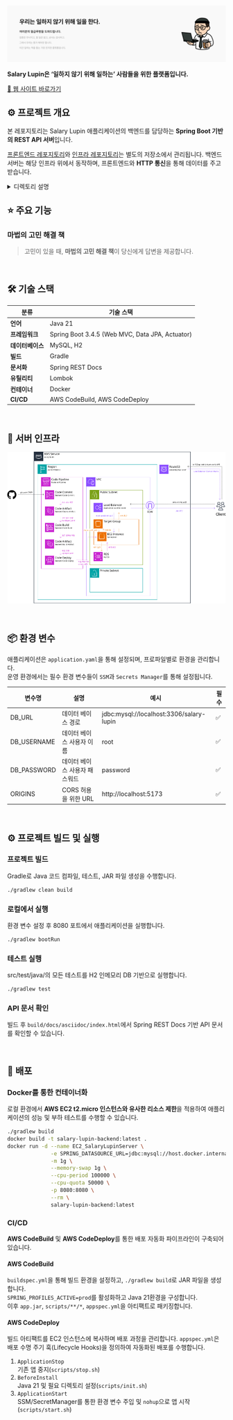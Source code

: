 ![월급 루팡 히어로 섹션](.github/assets/hero-section.png)

**Salary Lupin은 ‘일하지 않기 위해 일하는’ 사람들을 위한 플랫폼입니다.**

[🔗 웹 사이트 바로가기](https://www.salary-lupin.com)

## ⚙️ 프로젝트 개요

본 레포지토리는 Salary Lupin 애플리케이션의 백엔드를 담당하는 **Spring Boot 기반의 REST API 서버**입니다.

[프론트엔드 레포지토리](https://github.com/geist9110/salary-lupin-fe)와 [인프라 레포지토리](https://github.com/geist9110/salary-lupin-infra)는 별도의 저장소에서 관리됩니다. 백엔드 서버는 해당 인프라 위에서 동작하며, 프론트엔드와 **HTTP 통신**을 통해 데이터를 주고받습니다.

<details>
<summary>디렉토리 설명</summary>

| 디렉토리                                        | 설명                         |
|---------------------------------------------|----------------------------|
| `scripts`                                   | 배포 자동화 용 쉘 스크립트            |
| `src/docs/asciidoc`                         | Spring REST Docs용 문서 정의 파일 | 
| `src/main/java`                             | 주요 비즈니스 로직이 포함된 Java 코드    |
| `src/main/com/salarylupin/server/global`    | 공통 응답 포맷 및 글로벌 설정 관련 클래스   |
| `src/main/com/salarylupin/server/magicbook` | 마법의 고민해결 책 기능 관련 클래스       |
| `src/main/resources`                        | 설정 파일과 정적 리소스              |
| `src/test/java`                             | 백엔드 테스트 코드를 구성하는 디렉토리      |
| `src/test/java/com/salarylupin/server/unit` | 유닛 테스트 코드가 위치한 디렉토리        |

</details>

## ⭐️ 주요 기능

### 마법의 고민 해결 책
> 고민이 있을 때, **마법의 고민 해결 책**이 당신에게 답변을 제공합니다.

<br>

## 🛠️ 기술 스택

| 분류         | 기술 스택                                           |
|------------|-------------------------------------------------|
| **언어**     | Java 21                                         |
| **프레임워크**  | Spring Boot 3.4.5 (Web MVC, Data JPA, Actuator) |
| **데이터베이스** | MySQL, H2                                       |
| **빌드**     | Gradle                                          |
| **문서화**    | Spring REST Docs                                |
| **유틸리티**   | Lombok                                          |
| **컨테이너**   | Docker                                          |
| **CI/CD**  | AWS CodeBuild, AWS CodeDeploy                   |

<br>

## 🧱 서버 인프라

![Structure](.github/assets/backend-architecture.png)

<br>

## 📦 환경 변수

애플리케이션은 `application.yaml`을 통해 설정되며, 프로파일별로 환경을 관리합니다. \
운영 환경에서는 필수 환경 변수들이 `SSM`과 `Secrets Manager`를 통해 설정됩니다.

| 변수명         | 설명               | 예시                                       | 필수 |
|-------------|------------------|------------------------------------------|----|
| DB_URL      | 데이터 베이스 경로       | jdbc:mysql://localhost:3306/salary-lupin | ✅  |
| DB_USERNAME | 데이터 베이스 사용자 이름   | root                                     | ✅  |
| DB_PASSWORD | 데이터 베이스 사용자 패스워드 | password                                 | ✅  |
| ORIGINS     | CORS 허용을 위한 URL  | http://localhost:5173                    | ✅  |

<br>

## ⚙️ 프로젝트 빌드 및 실행

### 프로젝트 빌드

Gradle로 Java 코드 컴파일, 테스트, JAR 파일 생성을 수행합니다.

```bash
./gradlew clean build
```

### 로컬에서 실행

환경 변수 설정 후 8080 포트에서 애플리케이션을 실행합니다.

```bash
./gradlew bootRun
```

### 테스트 실행

src/test/java/의 모든 테스트를 H2 인메모리 DB 기반으로 실행합니다.

```bash
./gradlew test
```

### API 문서 확인

빌드 후 `build/docs/asciidoc/index.html`에서 Spring REST Docs 기반 API 문서를 확인할 수 있습니다.

<br>

## 🚀 배포

### Docker를 통한 컨테이너화

로컬 환경에서 **AWS EC2 t2.micro 인스턴스와 유사한 리소스 제한**을 적용하여 애플리케이션의 성능 및 부하 테스트를 수행할 수 있습니다.

```bash
./gradlew build 
docker build -t salary-lupin-backend:latest .
docker run -d --name EC2_SalaryLupinServer \
              -e SPRING_DATASOURCE_URL=jdbc:mysql://host.docker.internal:3306/salary-lupin \
              -m 1g \
              --memory-swap 1g \
              --cpu-period 100000 \
              --cpu-quota 50000 \
              -p 8080:8080 \
              --rm \
              salary-lupin-backend:latest
```

### CI/CD

**AWS CodeBuild** 및 **AWS CodeDeploy**를 통한 배포 자동화 파이프라인이 구축되어 있습니다.

#### AWS CodeBuild

`buildspec.yml`을 통해 빌드 환경을 설정하고, `./gradlew build`로 JAR 파일을 생성합니다. \
`SPRING_PROFILES_ACTIVE=prod`를 활성화하고 Java 21환경을 구성합니다. \
이후 `app.jar`, `scripts/**/*`, `appspec.yml`을 아티팩트로 패키징합니다.

#### AWS CodeDeploy

빌드 아티팩트를 EC2 인스턴스에 복사하며 배포 과정을 관리합니다.
`appspec.yml`은 배포 수명 주기 훅(Lifecycle Hooks)을 정의하여 자동화된 배포를 수행합니다.

1. `ApplicationStop` \
   기존 앱 중지(`scripts/stop.sh`)
2. `BeforeInstall` \
   Java 21 및 필요 디렉토리 설정(`scripts/init.sh`)
3. `ApplicationStart` \
   SSM/SecretManager를 통한 환경 변수 주입 및 `nohup`으로 앱 시작 (`scripts/start.sh`)